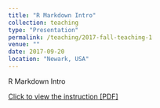 ```yaml
---
title: "R Markdown Intro"
collection: teaching
type: "Presentation"
permalink: /teaching/2017-fall-teaching-1
venue: ""
date: 2017-09-20
location: "Newark, USA"
---
```


R Markdown Intro

[Click to view the instruction [PDF]](https://koeunchoi.github.io/files/choi2017IntroRmd.pdf)


